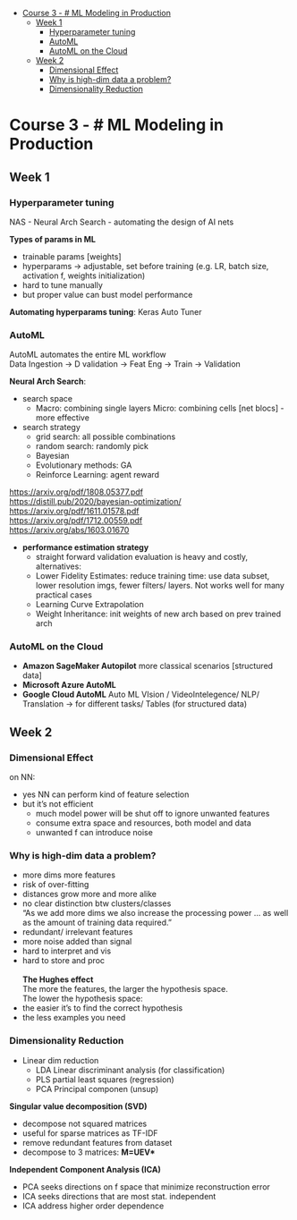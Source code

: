 <!DOCTYPE html>
<html>

<head>
  <meta charset="utf-8">
  <meta name="viewport" content="width=device-width, initial-scale=1.0">
  <title>3-ML Modeling Pipelines in Prod</title>
  <link rel="stylesheet" href="https://stackedit.io/style.css" />
</head>

<body class="stackedit">
  <div class="stackedit__html"><p><div class="toc">
<ul>
<li><a href="#course-3----ml-modeling-in-production">Course 3 - # ML Modeling in Production</a>
<ul>
<li><a href="#week-1">Week 1</a>
<ul>
<li><a href="#hyperparameter-tuning">Hyperparameter tuning</a></li>
<li><a href="#automl">AutoML</a></li>
<li><a href="#automl-on-the-cloud">AutoML on the Cloud</a></li>
</ul>
</li>
<li><a href="#week-2">Week 2</a>
<ul>
<li><a href="#dimensional-effect">Dimensional Effect</a></li>
<li><a href="#why-is-high-dim-data-a-problem">Why is high-dim data a problem?</a></li>
<li><a href="#dimensionality-reduction">Dimensionality Reduction</a></li>
</ul>
</li>
</ul>
</li>
</ul>
</div></p>
<h1 id="course-3----ml-modeling-in-production">Course 3 - # ML Modeling in Production</h1>
<h2 id="week-1">Week 1</h2>
<h3 id="hyperparameter-tuning">Hyperparameter tuning</h3>
<p>NAS - Neural Arch Search - automating the design of AI nets</p>
<p><strong>Types of params in ML</strong></p>
<ul>
<li>trainable params [weights]</li>
<li>hyperparams -&gt; adjustable, set before training (e.g. LR, batch size, activation f, weights initialization)</li>
<li>hard to tune manually</li>
<li>but proper value can bust model performance</li>
</ul>
<p><strong>Automating hyperparams tuning</strong>: Keras Auto Tuner</p>
<h3 id="automl">AutoML</h3>
<p>AutoML automates the entire ML workflow<br>
Data Ingestion -&gt; D validation -&gt; Feat Eng -&gt; Train -&gt; Validation</p>
<p><strong>Neural Arch Search</strong>:</p>
<ul>
<li>search space
<ul>
<li>Macro: combining single layers      Micro: combining cells [net blocs] - more effective</li>
</ul>
</li>
<li>search strategy
<ul>
<li>grid search: all possible combinations</li>
<li>random search: randomly pick</li>
<li>Bayesian</li>
<li>Evolutionary methods: GA</li>
<li>Reinforce Learning: agent reward</li>
</ul>
</li>
</ul>
<p><a href="https://arxiv.org/pdf/1808.05377.pdf">https://arxiv.org/pdf/1808.05377.pdf</a><br>
<a href="https://distill.pub/2020/bayesian-optimization/">https://distill.pub/2020/bayesian-optimization/</a><br>
<a href="https://arxiv.org/pdf/1611.01578.pdf">https://arxiv.org/pdf/1611.01578.pdf</a><br>
<a href="https://arxiv.org/pdf/1712.00559.pdf">https://arxiv.org/pdf/1712.00559.pdf</a><br>
<a href="https://arxiv.org/abs/1603.01670">https://arxiv.org/abs/1603.01670</a></p>
<ul>
<li><strong>performance estimation strategy</strong>
<ul>
<li>straight forward validation evaluation is heavy and costly, alternatives:</li>
<li>Lower Fidelity Estimates: reduce training time: use data subset, lower resolution imgs, fewer filters/ layers. Not works well for many practical cases</li>
<li>Learning Curve Extrapolation</li>
<li>Weight Inheritance: init weights of new arch based on prev trained arch</li>
</ul>
</li>
</ul>
<h3 id="automl-on-the-cloud">AutoML on the Cloud</h3>
<ul>
<li><strong>Amazon SageMaker Autopilot</strong> more classical scenarios [structured data]</li>
<li><strong>Microsoft Azure  AutoML</strong></li>
<li><strong>Google Cloud AutoML</strong> Auto ML VIsion / VideoIntelegence/ NLP/ Translation -&gt; for different tasks/ Tables (for structured data)</li>
</ul>
<h2 id="week-2">Week 2</h2>
<h3 id="dimensional-effect">Dimensional Effect</h3>
<p>on NN:</p>
<ul>
<li>yes NN can perform kind of feature selection</li>
<li>but it’s not efficient
<ul>
<li>much model power will be shut off to ignore unwanted features</li>
<li>consume extra space and resources, both model and data</li>
<li>unwanted f can introduce noise</li>
</ul>
</li>
</ul>
<h3 id="why-is-high-dim-data-a-problem">Why is high-dim data a problem?</h3>
<ul>
<li>more dims more features</li>
<li>risk of over-fitting</li>
<li>distances grow more and more alike</li>
<li>no clear distinction btw clusters/classes<br>
“As we add more dims we also increase the processing power … as well as the amount of training data required.”</li>
<li>redundant/ irrelevant features</li>
<li>more noise added than signal</li>
<li>hard to interpret and vis</li>
<li>hard to store and proc<br>
<img src="https://www.dropbox.com/s/bc3qa9ca5j8lf74/c3w2_1.png?raw=1" alt=""><br>
<strong>The Hughes effect</strong><br>
The more the features, the larger the hypothesis space.<br>
The lower the hypothesis space:</li>
<li>the easier it’s to find the correct hypothesis</li>
<li>the less examples you need</li>
</ul>
<h3 id="dimensionality-reduction">Dimensionality Reduction</h3>
<ul>
<li>Linear dim reduction
<ul>
<li>LDA Linear discriminant analysis (for classification)</li>
<li>PLS partial least squares (regression)</li>
<li>PCA Principal componen (unsup)</li>
</ul>
</li>
</ul>
<p><strong>Singular value decomposition (SVD)</strong></p>
<ul>
<li>decompose not squared matrices</li>
<li>useful for sparse matrices as TF-IDF</li>
<li>remove redundant features from dataset</li>
<li>decompose to 3 matrices: <strong>M=UEV*</strong></li>
</ul>
<p><strong>Independent Component Analysis (ICA)</strong></p>
<ul>
<li>PCA seeks directions on f space that minimize reconstruction error</li>
<li>ICA seeks directions that are most stat. independent</li>
<li>ICA address higher order dependence</li>
</ul>
</div>
</body>

</html>

